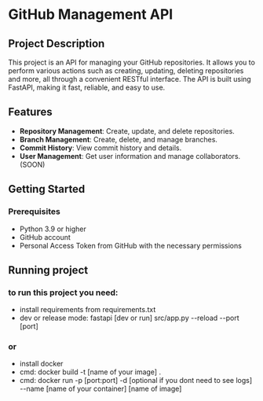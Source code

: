 # GitHub Management API

## Project Description

This project is an API for managing your GitHub repositories. It allows you to perform various actions such as creating, updating, deleting repositories and more, all through a convenient RESTful interface. The API is built using FastAPI, making it fast, reliable, and easy to use. 

## Features
- **Repository Management**: Create, update, and delete repositories.
- **Branch Management**: Create, delete, and manage branches. 
- **Commit History**: View commit history and details.
- **User Management**: Get user information and manage collaborators. (SOON)

## Getting Started

### Prerequisites
- Python 3.9 or higher
- GitHub account
- Personal Access Token from GitHub with the necessary permissions

## Running project

### to run this project you need:
 - install requirements from requirements.txt
 - dev or release mode: fastapi [dev or run] src/app.py --reload --port [port]
### or
- install docker
- cmd: docker build -t [name of your image] .
- cmd: docker run -p [port:port] -d [optional if you dont need to see logs] --name [name of your container] [name of image]
